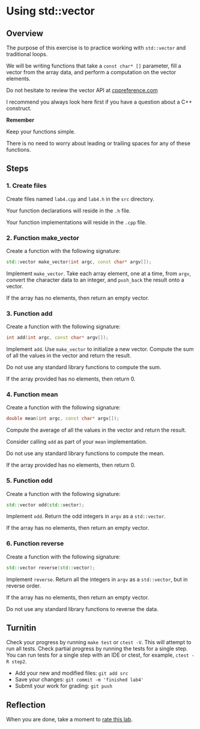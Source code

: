 # Using std::vector

## Overview
The purpose of this exercise is to practice working with `std::vector`
and traditional loops.

We will be writing functions that take a `const char* []` parameter,
fill a vector from the array data,
and perform a computation on the vector elements. 

Do not hesitate to review the vector API at
[cppreference.com](https://en.cppreference.com/w/cpp/containers/vector)

I recommend you always look here first if you have a question
about a C++ construct.

**Remember**

Keep your functions simple.

There is no need to worry about leading or trailing spaces
for any of these functions.

## Steps

### 1. Create files
Create files named `lab4.cpp` and `lab4.h`
in the `src` directory.

Your function declarations will reside in the `.h` file.

Your function implementations will reside in the `.cpp` file.

### 2. Function make_vector
Create a function with the following signature:
   
```cpp
std::vector make_vector(int argc, const char* argv[]);
```

Implement `make_vector`.
Take each array element, one at a time, from `argv`,
convert the character data to an integer,
and `push_back` the result onto a vector.

If the array has no elements, then return an empty vector.

### 3. Function add
Create a function with the following signature:
   
```cpp
int add(int argc, const char* argv[]);
```

Implement `add`.
Use `make_vector` to initialize a new vector.
Compute the sum of all the values in the vector
and return the result.

Do not use any standard library functions to compute the sum.

If the array provided has no elements, then return 0.

### 4. Function mean
Create a function with the following signature:
   
```cpp
double mean(int argc, const char* argv[]);
```

Compute the average of all the values in the vector
and return the result.

Consider calling `add` as part of your `mean` implementation.

Do not use any standard library functions to compute the mean.

If the array provided has no elements, then return 0.

### 5. Function odd
Create a function with the following signature:
   
```cpp
std::vector odd(std::vector);
```

Implement `odd`.
Return the odd integers in `argv` as a `std::vector`.

If the array has no elements, then return an empty vector.

### 6. Function reverse
Create a function with the following signature:
   
```cpp
std::vector reverse(std::vector);
```

Implement `reverse`.
Return all the integers in `argv` as a `std::vector`,
but in reverse order.

If the array has no elements, then return an empty vector.

Do not use any standard library functions to reverse the data.

## Turnitin
Check your progress by running `make test` or `ctest -V`.
This will attempt to run all tests.
Check partial progress by running the tests for a single step.
You can run tests for a single step with an IDE or ctest,
for example, `ctest -R step2`.

- Add your new and modified files: `git add src`
- Save your changes: `git commit -m 'finished lab4'`
- Submit your work for grading: `git push`

## Reflection
When you are done, take a moment to [rate this lab](https://forms.gle/u233d5qXTPPdZiag6).

